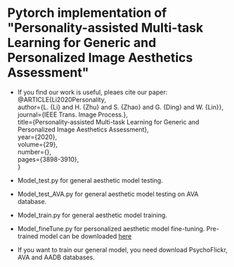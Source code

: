 # Pytorch implementation of "Personality-assisted Multi-task Learning for Generic and Personalized Image Aesthetics Assessment"

* If you find our work is useful, pleaes cite our paper:  
  @ARTICLE{Li2020Personality,  
  author={L. {Li} and H. {Zhu} and S. {Zhao} and G. {Ding} and W. {Lin}},  
  journal={IEEE Trans. Image Process.},  
  title={Personality-assisted Multi-task Learning for Generic and Personalized Image Aesthetics Assessment},  
  year={2020},  
  volume={29},  
  number={},  
  pages={3898-3910},  
  }
* Model_test.py for general aesthetic model testing.
* Model_test_AVA.py for general aesthetic model testing on AVA database.
* Model_train.py for general aesthetic model training.
* Model_fineTune.py for personalized aesthetic model fine-tuning. Pre-trained model can be downloaded [here](https://pan.baidu.com/s/1qWGSb882Y3dmHbGi3Bg72g?pwd=uaye)

* If you want to train our general model, you need download PsychoFlickr, AVA and AADB databases.

